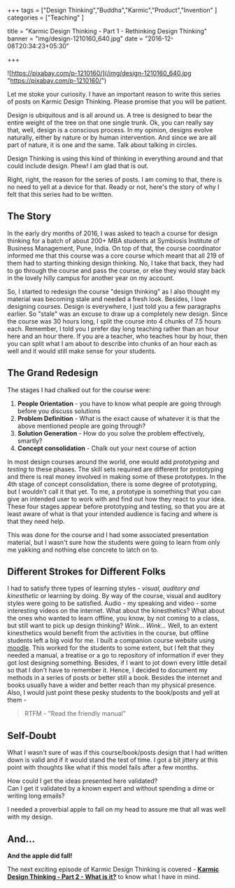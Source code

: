 +++
tags = ["Design Thinking","Buddha","Karmic","Product","Invention"
]
categories = ["Teaching"
]

title = "Karmic Design Thinking - Part 1 - Rethinking Design Thinking"
banner = "img/design-1210160_640.jpg"
date = "2016-12-08T20:34:23+05:30"

+++

![https://pixabay.com/p-1210160/](/img/design-1210160_640.jpg "https://pixabay.com/p-1210160/")  

Let me stoke your curiosity. I have an important reason to write this series of posts on Karmic Design Thinking. Please promise that you will be patient.

Design is ubiquitous and is all around us. A tree is designed to bear the entire weight of the tree on that one single trunk. Ok, you can really say
that, well, design is a conscious process. In my opinion, designs evolve naturally, either by nature or by human intervention. And since we are all
part of nature, it is one and the same. Talk about talking in circles. 

Design Thinking is using this kind of thinking in everything around and that could include design. Phew! I am glad that is out.

Right, right, the reason for the series of posts. I am coming to that, there is no need to yell at a device for that. Ready or not, here's the story of why I felt that this series had to be written.

## The Story

In the early dry months of 2016, I was asked to teach a course for design thinking for a batch of about 200+ MBA students at Symbiosis Institute of Business Management, Pune, India. On top of that, the course coordinator informed me that this course was a core course which meant that all 219 of them had to starting thinking design thinking. No, I take that back, they had to go through the course and pass the course, or else they would stay back in the lovely hilly campus for another year on my account.

So, I started to redesign the course "design thinking" as I also thought my material was becoming stale and needed a fresh look. Besides, I love designing courses. Design is everywhere, I just told you a few paragraphs earlier. So "stale" was an excuse to draw up a completely new design. Since the course was 30 hours long, I split the course into 4 chunks of 7.5 hours each. Remember, I told you I prefer day long teaching rather than an hour here and an hour there. If you are a teacher, who teaches hour by hour, then you can split what I am about to describe into chunks of an hour each as well and it would still make sense for your students.

## The Grand Redesign

The stages I had chalked out for the course were:

1.  **People Orientation** - you have to know what people are going through before you discuss solutions
2.  **Problem Definition** - What is the exact cause of whatever it is that the above mentioned people are going through?
3.  **Solution Generation** - How do you solve the problem effectively, smartly?
4.  **Concept consolidation** - Chalk out your next course of action

In most design courses around the world, one would add *prototyping* and *testing* to these phases. The skill sets required are different for prototyping and there is real money involved in making some of these prototypes. In the 4th stage of concept consolidation, there is some degree of prototyping, but I wouldn't call it that yet. To me, a prototype is something that you can give an intended user to work with and find out how they react to your idea. These four stages appear before prototyping and testing, so that you are at least aware of what is that your intended audience is facing and where is that they need help. 

This was done for the course and I had some associated presentation material, but I wasn't sure how the students were going to learn from only me yakking and nothing else concrete to latch on to. 

## Different Strokes for Different Folks

I had to satisfy three types of learning styles - *visual, auditory and kinesthetic* or learning by doing. By way of the course, visual and auditory
styles were going to be satisfied. Audio - my speaking and video - some interesting videos on the internet. What about the kinesthetics? What about the ones who
wanted to learn offline, you know, by not coming to a class, but still want to pick up design thinking? *Wink... Wink...* Well, to an extent
kinesthetics would benefit from the activities in the course, but offline students left a big void for me. I built a companion course website using
[moodle](http://moodle.org). This worked for the students to some extent, but I felt that they needed a manual, a treatise or a go to repository of information if ever
they got lost designing something. Besides, if I want to jot down every little detail so that I don't have to remember it. Hence, I decided to
document my methods in a series of posts or better still a book. Besides the internet and books usually have a wider and better reach than my physical
presence. Also, I would just point these pesky students to the book/posts and yell at them - 

> RTFM - "Read the friendly manual"

## Self-Doubt

What I wasn't sure of was if this course/book/posts design that I had written down is valid and if it would stand the test of time. I got a bit jittery at
this point with thoughts like what if this model fails after a few months. 

How could I get the ideas presented here validated?  
Can I get it validated by a known expert and without spending a dime or writing long emails?  

I needed a proverbial apple to fall on my head to assure me that all was well with my design.

## And...

<div class="alert alert-info">
<strong>And the apple did fall!</strong>
</div>

The next exciting episode of Karmic Design Thinking is covered - **[Karmic Design Thinking - Part 2 - What is it?](/blog/2016/12/15/karmic-design-thinking-2/)** to know what I have in mind.

